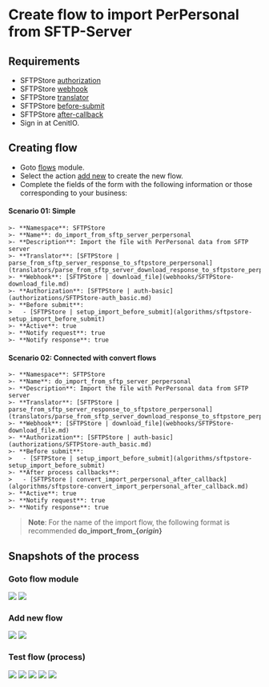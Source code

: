# Create flow to import PerPersonal from SFTP-Server

## Requirements

* SFTPStore [authorization](authorizations/SFTPStore-auth_basic.md)
* SFTPStore [webhook](webhooks/SFTPStore-download_file.md)
* SFTPStore [translator](translators/parse_from_sftp_server_download_response_to_sftpstore_perpersonal.md)
* SFTPStore [before-submit](algorithms/sftpstore-setup_import_before_submit.md)
* SFTPStore [after-callback](algorithms/sftpstore-convert_import_perpersonal_after_callback.md)
* Sign in at CenitIO.[<i class="fa fa-external-link" aria-hidden="true"></i>](https://cenit.io/users/sign_in)

## Creating flow

* Goto [flows](https://cenit.io/flow) module.
* Select the action [add new](https://cenit.io/flow/new) to create the new flow.
* Complete the fields of the form with the following information or those corresponding to your business:

<!-- tabs:start -->

#### **Scenario 01: Simple**

    >- **Namespace**: SFTPStore
    >- **Name**: do_import_from_sftp_server_perpersonal
    >- **Description**: Import the file with PerPersonal data from SFTP server
    >- **Translator**: [SFTPStore | parse_from_sftp_server_response_to_sftpstore_perpersonal](translators/parse_from_sftp_server_download_response_to_sftpstore_perpersonal.md)
    >- **Webhook**: [SFTPStore | download_file](webhooks/SFTPStore-download_file.md)
    >- **Authorization**: [SFTPStore | auth-basic](authorizations/SFTPStore-auth_basic.md)
    >- **Before submit**: 
    >   - [SFTPStore | setup_import_before_submit](algorithms/sftpstore-setup_import_before_submit)
    >- **Active**: true
    >- **Notify request**: true
    >- **Notify response**: true

#### **Scenario 02: Connected with convert flows**

    >- **Namespace**: SFTPStore
    >- **Name**: do_import_from_sftp_server_perpersonal
    >- **Description**: Import the file with PerPersonal data from SFTP server
    >- **Translator**: [SFTPStore | parse_from_sftp_server_response_to_sftpstore_perpersonal](translators/parse_from_sftp_server_download_response_to_sftpstore_perpersonal.md)
    >- **Webhook**: [SFTPStore | download_file](webhooks/SFTPStore-download_file.md)
    >- **Authorization**: [SFTPStore | auth-basic](authorizations/SFTPStore-auth_basic.md)
    >- **Before submit**: 
    >   - [SFTPStore | setup_import_before_submit](algorithms/sftpstore-setup_import_before_submit)
    >- **After process callbacks**: 
    >   - [SFTPStore | convert_import_perpersonal_after_callback](algorithms/sftpstore-convert_import_perpersonal_after_callback.md)
    >- **Active**: true
    >- **Notify request**: true
    >- **Notify response**: true

<!-- tabs:end -->

   > **Note**: For the name of the import flow, the following format is recommended **do_import_from\_\{*origin*\}**

## Snapshots of the process

### Goto flow module

   ![](../assets/snapshots/sftp-store-flow/snapshots-001.png)
   ![](../assets/snapshots/sftp-store-flow/snapshots-002.png)
    
### Add new flow

   ![](../assets/snapshots/sftp-store-flow/snapshots-303.png)
   ![](../assets/snapshots/sftp-store-flow/snapshots-303b.png)

### Test flow (process)

   ![](../assets/snapshots/sftp-store-flow/snapshots-304.png)
   ![](../assets/snapshots/sftp-store-flow/snapshots-305.png)
   ![](../assets/snapshots/sftp-store-flow/snapshots-306.png)
   ![](../assets/snapshots/sftp-store-flow/snapshots-307.png)
   ![](../assets/snapshots/sftp-store-flow/snapshots-308.png)
